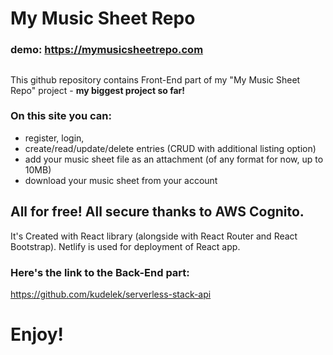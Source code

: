 # My Music Sheet Repo

### demo: https://mymusicsheetrepo.com

##

This github repository contains Front-End part of my "My Music Sheet Repo" project - **my biggest project so far!**

### On this site you can:
- register, login,
- create/read/update/delete entries (CRUD with additional listing option)
- add your music sheet file as an attachment (of any format for now, up to 10MB)
- download your music sheet from your account

## All for free! All secure thanks to AWS Cognito.


It's Created with React library (alongside with React Router and React Bootstrap).
Netlify is used for deployment of React app.


### Here's the link to the Back-End part:
https://github.com/kudelek/serverless-stack-api




# Enjoy!
